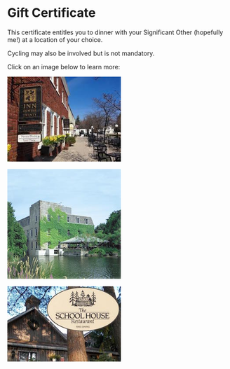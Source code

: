 # Gift Certificate
This certificate entitles you
to dinner with your Significant Other
(hopefully me!)
at a location of your choice.

Cycling may also be involved
but is not mandatory.

Click on an image below
to learn more:

[![Inn on the Twenty][InnOnTheTwentyPhoto]][InnOnTheTwenty]

[![Millcroft Inn][MillcroftPhoto]][Millcroft]

[![The School House][SchoolHouseRestaurantPhoto]][SchoolHouseRestaurant]

[InnOnTheTwentyPhoto]: /InnOnTheTwenty.jpg
[MillcroftPhoto]: /Millcroft.jpg
[SchoolHouseRestaurantPhoto]: /SchoolHouseRestaurant.jpg
[InnOnTheTwenty]: https://innonthetwenty.com/dining/
[Millcroft]: https://www.vintage-hotels.com/millcroft/dining.php
[SchoolHouseRestaurant]: https://www.schoolhouserestaurant.ca/therestaurant.html
